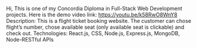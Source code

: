 Hi, This is one of my Concordia Diploma in Full-Stack Web Development projects. Here is the demo video link: https://youtu.be/k58RwO8WnY8
Description: This is a flight ticket booking website. The customer can chose flight’s number, chose available seat (only available seat is clickable) and check out.
Technologies: React.js, CSS, Node.js, Express.js, MongoDB, Node-RESTful APIs
